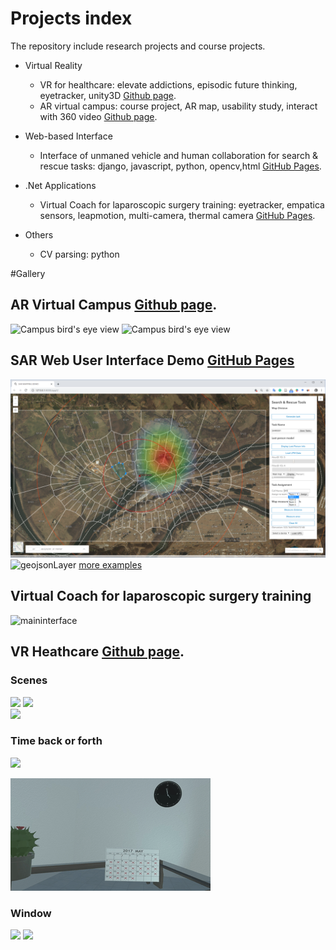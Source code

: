 # Projects index
The repository include research projects and course projects.
- Virtual Reality
	- VR for healthcare: elevate addictions, episodic future thinking, eyetracker, unity3D [Github page](https://github.com/wtianzi/AutonoeticStudy).
	- AR virtual campus: course project, AR map, usability study, interact with 360 video [Github page](https://github.com/wtianzi/ARVirtualCampus).

- Web-based Interface
	- Interface of unmaned vehicle and human collaboration for search & rescue tasks: django, javascript, python, opencv,html [GitHub Pages](https://github.com/wtianzi/SARWeb/tree/watershed).

- .Net Applications
	- Virtual Coach for laparoscopic surgery training: eyetracker, empatica sensors, leapmotion, multi-camera, thermal camera [GitHub Pages](https://github.com/wtianzi/VirtualCoach_Multicam).


- Others
	- CV parsing: python


#Gallery

## AR Virtual Campus [Github page](https://github.com/wtianzi/ARVirtualCampus).
![Campus bird's eye view](https://github.com/wtianzi/ARVirtualCampus/blob/master/example/giphy(1).gif)
![Campus bird's eye view](https://github.com/wtianzi/ARVirtualCampus/blob/master/example/giphy(2).gif)

## SAR Web User Interface Demo [GitHub Pages](https://github.com/wtianzi/SARWeb)
![Web interface](https://github.com/wtianzi/SARWeb/blob/watershed/screen/step6_assign_teams.png)
![geojsonLayer](https://github.com/wtianzi/SARWeb/blob/master/screen/heatmap_esri.png)
[more examples](https://github.com/wtianzi/SARWeb/blob/master/screen/)

## Virtual Coach for laparoscopic surgery training
![maininterface](https://github.com/wtianzi/VirtualCoach_Multicam/blob/master/screen/mainwindow.png)

## VR Heathcare [Github page](https://github.com/wtianzi/AutonoeticStudy).
### Scenes
![](https://github.com/wtianzi/AutonoeticStudy/blob/master/2017-06-02_173100/beach.gif)
![](https://github.com/wtianzi/AutonoeticStudy/blob/master/2017-06-02_173100/island.gif)	
![](https://github.com/wtianzi/AutonoeticStudy/blob/master/2017-06-02_173100/woods.gif)

### Time back or forth
![](https://github.com/wtianzi/AutonoeticStudy/blob/master/2017-06-02_173100/6_days_ago.gif)

![](https://github.com/wtianzi/AutonoeticStudy/blob/master/2017-06-02_173100/yesterday.gif)

### Window
![](https://github.com/wtianzi/AutonoeticStudy/blob/master/2017-06-02_173100/snow.gif)
![](https://github.com/wtianzi/AutonoeticStudy/blob/master/2017-06-02_173100/sunny.gif)

